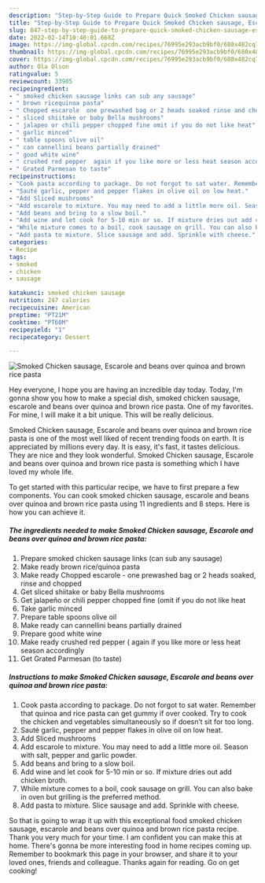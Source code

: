 ```yaml
---
description: "Step-by-Step Guide to Prepare Quick Smoked Chicken sausage, Escarole and beans over quinoa and brown rice pasta"
title: "Step-by-Step Guide to Prepare Quick Smoked Chicken sausage, Escarole and beans over quinoa and brown rice pasta"
slug: 847-step-by-step-guide-to-prepare-quick-smoked-chicken-sausage-escarole-and-beans-over-quinoa-and-brown-rice-pasta
date: 2022-02-14T10:40:01.668Z
image: https://img-global.cpcdn.com/recipes/76995e293acb9bf0/680x482cq70/smoked-chicken-sausage-escarole-and-beans-over-quinoa-and-brown-rice-pasta-recipe-main-photo.jpg
thumbnail: https://img-global.cpcdn.com/recipes/76995e293acb9bf0/680x482cq70/smoked-chicken-sausage-escarole-and-beans-over-quinoa-and-brown-rice-pasta-recipe-main-photo.jpg
cover: https://img-global.cpcdn.com/recipes/76995e293acb9bf0/680x482cq70/smoked-chicken-sausage-escarole-and-beans-over-quinoa-and-brown-rice-pasta-recipe-main-photo.jpg
author: Ola Olson
ratingvalue: 5
reviewcount: 33905
recipeingredient:
- " smoked chicken sausage links can sub any sausage"
- " brown ricequinoa pasta"
- " Chopped escarole  one prewashed bag or 2 heads soaked rinse and chopped"
- " sliced shiitake or baby Bella mushrooms"
- " jalapeo or chili pepper chopped fine omit if you do not like heat"
- " garlic minced"
- " table spoons olive oil"
- " can cannellini beans partially drained"
- " good white wine"
- " crushed red pepper  again if you like more or less heat season accordingly"
- " Grated Parmesan to taste"
recipeinstructions:
- "Cook pasta according to package. Do not forgot to sat water. Remember that quinoa and rice pasta can get gummy if over cooked. Try to cook the chicken and vegetables simultaneously so if doesn’t sit for too long."
- "Sauté garlic, pepper and pepper flakes in olive oil on low heat."
- "Add Sliced mushrooms"
- "Add escarole to mixture. You may need to add a little more oil. Season with salt, pepper and garlic powder."
- "Add beans and bring to a slow boil."
- "Add wine and let cook for 5-10 min or so. If mixture dries out add chicken broth."
- "While mixture comes to a boil, cook sausage on grill. You can also bake in oven but grilling is the preferred method."
- "Add pasta to mixture. Slice sausage and add. Sprinkle with cheese."
categories:
- Recipe
tags:
- smoked
- chicken
- sausage

katakunci: smoked chicken sausage 
nutrition: 247 calories
recipecuisine: American
preptime: "PT21M"
cooktime: "PT60M"
recipeyield: "1"
recipecategory: Dessert

---
```



![Smoked Chicken sausage, Escarole and beans over quinoa and brown rice pasta](https://img-global.cpcdn.com/recipes/76995e293acb9bf0/680x482cq70/smoked-chicken-sausage-escarole-and-beans-over-quinoa-and-brown-rice-pasta-recipe-main-photo.jpg)

Hey everyone, I hope you are having an incredible day today. Today, I'm gonna show you how to make a special dish, smoked chicken sausage, escarole and beans over quinoa and brown rice pasta. One of my favorites. For mine, I will make it a bit unique. This will be really delicious.

Smoked Chicken sausage, Escarole and beans over quinoa and brown rice pasta is one of the most well liked of recent trending foods on earth. It is appreciated by millions every day. It is easy, it's fast, it tastes delicious. They are nice and they look wonderful. Smoked Chicken sausage, Escarole and beans over quinoa and brown rice pasta is something which I have loved my whole life.




To get started with this particular recipe, we have to first prepare a few components. You can cook smoked chicken sausage, escarole and beans over quinoa and brown rice pasta using 11 ingredients and 8 steps. Here is how you can achieve it.

<!--inarticleads1-->

##### The ingredients needed to make Smoked Chicken sausage, Escarole and beans over quinoa and brown rice pasta:

1. Prepare  smoked chicken sausage links (can sub any sausage)
1. Make ready  brown rice/quinoa pasta
1. Make ready  Chopped escarole - one prewashed bag or 2 heads soaked, rinse and chopped
1. Get  sliced shiitake or baby Bella mushrooms
1. Get  jalapeño or chili pepper chopped fine (omit if you do not like heat
1. Take  garlic minced
1. Prepare  table spoons olive oil
1. Make ready  can cannellini beans partially drained
1. Prepare  good white wine
1. Make ready  crushed red pepper ( again if you like more or less heat season accordingly
1. Get  Grated Parmesan (to taste)




<!--inarticleads2-->

##### Instructions to make Smoked Chicken sausage, Escarole and beans over quinoa and brown rice pasta:

1. Cook pasta according to package. Do not forgot to sat water. Remember that quinoa and rice pasta can get gummy if over cooked. Try to cook the chicken and vegetables simultaneously so if doesn’t sit for too long.
1. Sauté garlic, pepper and pepper flakes in olive oil on low heat.
1. Add Sliced mushrooms
1. Add escarole to mixture. You may need to add a little more oil. Season with salt, pepper and garlic powder.
1. Add beans and bring to a slow boil.
1. Add wine and let cook for 5-10 min or so. If mixture dries out add chicken broth.
1. While mixture comes to a boil, cook sausage on grill. You can also bake in oven but grilling is the preferred method.
1. Add pasta to mixture. Slice sausage and add. Sprinkle with cheese.




So that is going to wrap it up with this exceptional food smoked chicken sausage, escarole and beans over quinoa and brown rice pasta recipe. Thank you very much for your time. I am confident you can make this at home. There's gonna be more interesting food in home recipes coming up. Remember to bookmark this page in your browser, and share it to your loved ones, friends and colleague. Thanks again for reading. Go on get cooking!

